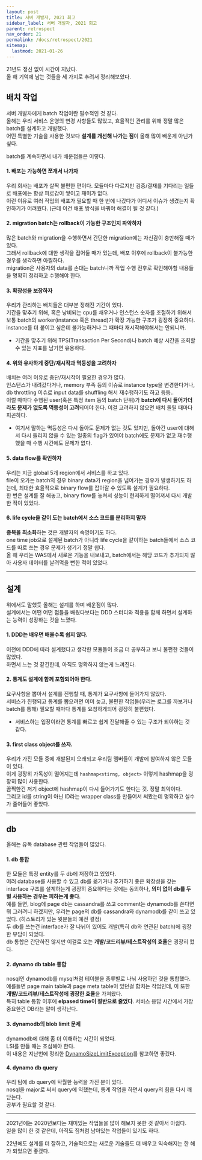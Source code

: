 ```yaml
---
layout: post
title: 서버 개발자, 2021 회고
sidebar_label: 서버 개발자, 2021 회고
parent: retrospect
nav_order: 21
permalink: /docs/retrospect/2021
sitemap:
  lastmod: 2021-01-26
---
```


21년도 정신 없이 시간이 지났다.  
올 해 기억에 남는 것들을 세 가지로 추려서 정리해보았다.  

## 배치 작업

서버 개발자에게 batch 작업이란 필수적인 것 같다.  
올해는 우리 서비스 운영의 변경 사항들도 많았고, 효율적인 관리를 위해 정말 많은 batch를 설계하고 개발했다.  
어떤 특별한 기술을 사용한 것보다 **설계를 개선해 나가는 점**이 올해 많이 배운게 아닌가 싶다.  

batch를 계속하면서 내가 배운점들은 이렇다.

#### 1. **배포는 가능하면 쪼개서** 나가자  

우리 회사는 배포가 살짝 불편한 편이다. 모듈마다 다르지만 검증/결재를 기다리는 일들로 배포에는 항상 피로감이 쌓이고 재미가 없다.  
이런 이유로 여러 작업의 배포가 필요할 때 한 번에 나갔다가 어디서 이슈가 생겼는지 확인하기가 어려웠다. (근데 이건 배포 방식을 바꿔야 해결이 될 것 같다.)

#### 2. migration batch는 **rollback이 가능한 구조인지 파악**하자  

많은 batch와 migration을 수행하면서 간단한 migration에는 자신감이 충만해질 때가 있다.  
그래서 rollback에 대한 생각을 접어둘 때가 있는데, 배포 이후에 rollback이 불가능한 경우를 생각하면 아찔하다.  
migration은 사용자의 data를 손대는 batch니까 작업 수행 전후로 확인해야할 내용들을 명확히 정리하고 수행해야 한다.

#### 3. **확장성을 보장**하자  

우리가 관리하는 배치들은 대부분 정해진 기간이 있다.  
기간을 맞추기 위해, 혹은 낭비되는 cpu를 채우거나 인스턴스 숫자를 조절하기 위해서 보통 batch의 worker(instance 혹은 thread)가 확장 가능한 구조가 굉장히 중요하다.  
instance를 더 붙이고 싶은데 불가능하거나 그 때마다 재시작해야해서는 안되니까.  
- 기간을 맞추기 위해 TPS(Transaction Per Second)나 batch 예상 시간을 조회할 수 있는 지표를 남기면 유용하다.

#### 4. 위와 유사하게 **중단/재시작과 멱등성을 고려**하자  

배치는 여러 이유로 중단/재시작이 필요한 경우가 많다.  
인스턴스가 내려갔다거나, memory 부족 등의 이슈로 instance type을 변경한다거나, db throttling 이슈로 input data를 shuffling 해서 재수행하기도 하고 등등..  
이럴 때마다 수행된 user(혹은 특정 item 등의 batch 단위)가 **batch에 다시 들어가더라도 문제가 없도록 멱등성이 고려**되어야 한다. 이걸 고려하지 않으면 배치 돌릴 때마다 피곤하다.  
- 여기서 말하는 멱등성은 다시 돌아도 문제가 없는 것도 있지만, 돌아간 user에 대해서 다시 돌리지 않을 수 있는 일종의 flag가 있어야 batch에도 문제가 없고 재수행했을 때 수행 시간에도 문제가 없다.

#### 5. **data flow를 확인**하자
   
우리는 지금 global 5개 region에서 서비스를 하고 있다.  
file이 오가는 batch의 경우 binary data가 region을 넘어가는 경우가 발생하기도 하는데, 최대한 효율적으로 binary flow를 잡아갈 수 있도록 설계가 필요하다.  
한 번은 설계를 잘 해놓고, binary flow를 놓쳐서 성능이 현저하게 떨어져서 다시 개발한 적이 있었다.

#### 6. **life cycle을 같이 도는 batch에서 소스 코드를 분리하지 말자**
   
**중복을 최소화**하는 것은 개발자의 숙명이기도 하다.  
one time job으로 설계된 batch가 아니라 life cycle을 같이하는 batch들에서 소스 코드를 따로 쓰는 경우 문제가 생기기 정말 쉽다.  
올 해 우리는 WAS에서 새로운 기능을 내보내고, batch에서는 해당 코드가 추가되지 않아 사용자 데이터를 날려먹을 뻔한 적이 있었다.

---

## 설계

위에서도 말했듯 올해는 설계를 하며 배운점이 많다.  
설계에서는 어떤 어떤 점들을 배웠다보다는 DDD 스터디와 적용을 함께 하면서 설계하는 능력이 성장하는 것을 느꼈다.

#### 1. DDD는 배우면 배울수록 쉽지 않다.  

이전에 DDD에 따라 설계했다고 생각한 모듈들이 조금 더 공부하고 보니 불편한 것들이 많았다.  
하면서 느는 것 같긴한데, 아직도 명확하지 않는게 느껴진다.

#### 2. 통계도 설계에 함께 포함되어야 한다.  

요구사항을 뽑아서 설계를 진행할 때, 통계가 요구사항에 들어가지 않았다.  
서비스가 진행되고 통계를 뽑으려면 이미 늦고, 불편한 작업들(우리는 로그를 까보거나 batch를 통해) 필요할 때마다 통계를 요청하게되어 굉장히 불편했다.  
- 서비스하는 입장이라면 통계를 빠르고 쉽게 전달해줄 수 있는 구조가 되야하는 것 같다.

#### 3. first class object를 쓰자.  

우리가 가진 모듈 중에 개발된지 오래되고 우리팀 멤버들이 개발에 참여하지 않은 모듈이 있다.  
이게 굉장히 가독성이 떨어지는데 `hashmap<stirng, object>` 이렇게 hashmap을 굉장히 많이 사용한다.  
끔찍한건 저기 object에 hashmap이 다시 들어가기도 한다는 것. 정말 최악이다.  
그리고 id를 string이 아닌 ID라는 wrapper class를 만들어서 써봤는데 명확하고 실수가 줄어들어 좋았다.

---

## db

올해는 유독 database 관련 작업들이 많았다.  

#### 1. db 통합

한 모듈은 특정 entity를 두 db에 저장하고 있었다.  
여러 database를 사용할 수 있고 db를 옮기거나 추가하기 좋은 확장성을 갖는 interface 구조를 설계하는게 굉장히 중요하다는 것에는 동의하나, **의미 없이 db를 두 벌 사용하는 경우는 피하는게 좋다**.  
예를 들면, blog에 page db는 cassandra를 쓰고 comment는 dynamodb를 쓴다면 뭐 그러려니 하겠지만, 우리는 page의 db를 cassandra와 dynamodb를 같이 쓰고 있었다. (히스토리가 있는 윗분들의 예전 결정)  
두 db를 쓰는건 interface가 잘 나뉘어 있어도 개발(특히 db와 연관된 batch)에 굉장한 부담이 되었다.  
db 통합은 간단하진 않지만 이걸로 오는 **개발/코드리뷰/테스트작성의 효율**은 굉장히 컸다.

#### 2. dynamo db table 통합  
   
nosql인 dynamodb를 mysql처럼 테이블을 종류별로 나눠 사용하던 것을 통합했다.  
예를들면 page main table과 page meta table이 있던걸 합치는 작업인데, 이 또한 **개발/코드리뷰/테스트작성에 굉장한 효율**을 가져왔다.  
특히 table 통합 이후에 **elpased time이 절반으로 줄었다**. 서비스 응답 시간에서 가장 중요한건 DB라는 말이 생각난다.

#### 3. dynamodb의 blob limit 문제  

dynamodb에 대해 좀 더 이해하는 시간이 되었다.  
LSI를 만들 때는 조심해야 한다.  
이 내용은 지난번에 정리한 [DynamoSizeLimitException](/docs/aws/DynamoSizeLimitException)를 참고하면 좋겠다.

#### 4. dynamo db query

우리 팀에 db query에 탁월한 능력을 가진 분이 있다.  
nosql을 major로 써서 query에 약했는데, 통계 작업을 하면서 query의 힘을 다시 깨닫는다.  
공부가 필요할 것 같다.

---

2021년에는 2020년보다는 재미있는 작업들을 많이 해보지 못한 것 같아서 아쉽다.  
일을 많이 한 것 같은데, 아직도 짐처럼 남아있는 작업들이 있기도 하다.

22년에도 설계를 더 잘하고, 기술적으로는 새로운 기술들도 더 배우고 익숙해지는 한 해가 되었으면 좋겠다. 
